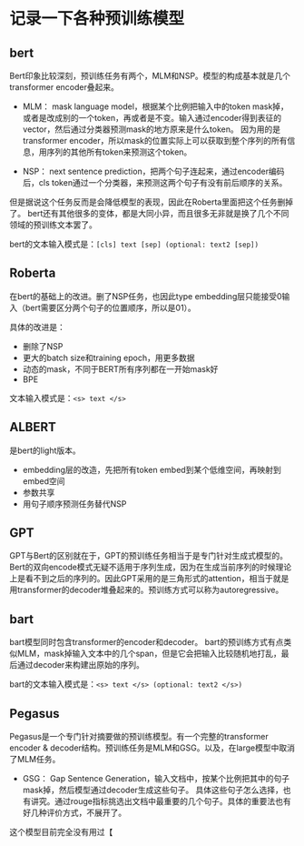 # 记录一下各种预训练模型

## bert

Bert印象比较深刻，预训练任务有两个，MLM和NSP。模型的构成基本就是几个transformer encoder叠起来。

- MLM： mask language model，根据某个比例把输入中的token mask掉，或者是改成别的一个token，再或者是不变。输入通过encoder得到表征的vector，然后通过分类器预测mask的地方原来是什么token。
因为用的是transformer encoder，所以mask的位置实际上可以获取到整个序列的所有信息，用序列的其他所有token来预测这个token。

- NSP： next sentence prediction，把两个句子连起来，通过encoder编码后，cls token通过一个分类器，来预测这两个句子有没有前后顺序的关系。

但是据说这个任务反而是会降低模型的表现，因此在Roberta里面把这个任务删掉了。
bert还有其他很多的变体，都是大同小异，而且很多无非就是换了几个不同领域的预训练文本罢了。

bert的文本输入模式是：`[cls] text [sep] (optional: text2 [sep])`

## Roberta

在bert的基础上的改进。删了NSP任务，也因此type embedding层只能接受0输入（bert需要区分两个句子的位置顺序，所以是01）。

具体的改进是：

- 删除了NSP
- 更大的batch size和training epoch，用更多数据
- 动态的mask，不同于BERT所有序列都在一开始mask好
- BPE

文本输入模式是：`<s> text </s>`

## ALBERT

是bert的light版本。

- embedding层的改造，先把所有token embed到某个低维空间，再映射到embed空间
- 参数共享
- 用句子顺序预测任务替代NSP

## GPT

GPT与Bert的区别就在于，GPT的预训练任务相当于是专门针对生成式模型的。Bert的双向encode模式无疑不适用于序列生成，因为在生成当前序列的时候理论上是看不到之后的序列的。因此GPT采用的是三角形式的attention，相当于就是用transformer的decoder堆叠起来的。预训练方式可以称为autoregressive。

## bart

bart模型同时包含transformer的encoder和decoder。
bart的预训练方式有点类似MLM，mask掉输入文本中的几个span，但是它会把输入比较随机地打乱，最后通过decoder来构建出原始的序列。

bart的文本输入模式是：`<s> text </s> (optional: text2 </s>)`

## Pegasus

Pegasus是一个专门针对摘要做的预训练模型。有一个完整的transformer encoder & decoder结构。预训练任务是MLM和GSG。以及，在large模型中取消了MLM任务。

- GSG： Gap Sentence Generation，输入文档中，按某个比例把其中的句子mask掉，然后模型通过decoder生成这些句子。
具体这些句子怎么选择，也有讲究。通过rouge指标挑选出文档中最重要的几个句子。具体的重要法也有好几种评价方式，不展开了。

这个模型目前完全没有用过【

